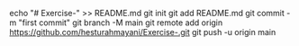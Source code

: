 echo "# Exercise-" >> README.md
git init
git add README.md
git commit -m "first commit"
git branch -M main
git remote add origin https://github.com/hesturahmayani/Exercise-.git
git push -u origin main
